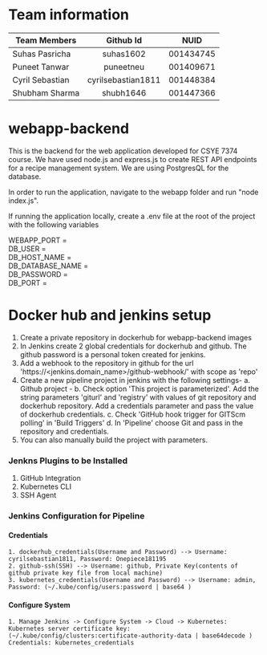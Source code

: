 # Team information

| Team Members        | Github Id            | NUID      |
| ------------------- |:--------------------:|:---------:|
| Suhas Pasricha      | suhas1602            | 001434745 |
| Puneet Tanwar       | puneetneu            | 001409671 |
| Cyril Sebastian     | cyrilsebastian1811   | 001448384 |
| Shubham Sharma      | shubh1646            | 001447366 | 

# webapp-backend
This is the backend for the web application developed for CSYE 7374 course. We have used node.js and express.js to create REST API endpoints for a recipe management system. We are using PostgresQL for the database.

In order to run the application, navigate to the webapp folder and run "node index.js".

If running the application locally, create a .env file at the root of the project with the following variables

WEBAPP_PORT =<br />
DB_USER =<br />
DB_HOST_NAME =<br />
DB_DATABASE_NAME =<br />
DB_PASSWORD =<br />
DB_PORT =<br />

# Docker hub and jenkins setup
1. Create a private repository in dockerhub for webapp-backend images
2. In Jenkins create 2 global credentials for dockerhub and github. The github password is a personal token created for jenkins.
3. Add a webhook to the repository in github for the url 'https://<jenkins.domain_name>/github-webhook/' with scope as 'repo' 
4. Create a new pipeline project in jenkins with the following settings-
    a. Github project - <Project url>
    b. Check option 'This project is parameterized'. Add the string parameters 'giturl' and 'registry' with values of git repository and dockerhub repository. Add a credentials parameter and pass the value of dockerhub credentials.
    c. Check 'GitHub hook trigger for GITScm polling' in 'Build Triggers'
    d. In 'Pipeline' choose Git and pass in the repository and credentials. 
5. You can also manually build the project with parameters.



### Jenkns Plugins to be Installed
1. GitHub Integration
2. Kubernetes CLI
3. SSH Agent

### Jenkins Configuration for Pipeline
#### Credentials
```
1. dockerhub_credentials(Username and Password) --> Username: cyrilsebastian1811, Password: Onepiece181195
2. github-ssh(SSH) --> Username: github, Private Key(contents of github private key file from local machine)
3. kubernetes_credentials(Username and Password) --> Username: admin, Password: (~/.kube/config/users:password | base64 )
```

#### Configure System
```
1. Manage Jenkins -> Configure System -> Cloud -> Kubernetes: Kubernetes server certificate key: (~/.kube/config/clusters:certificate-authority-data | base64decode ) Credentials: kubernetes_credentials
```